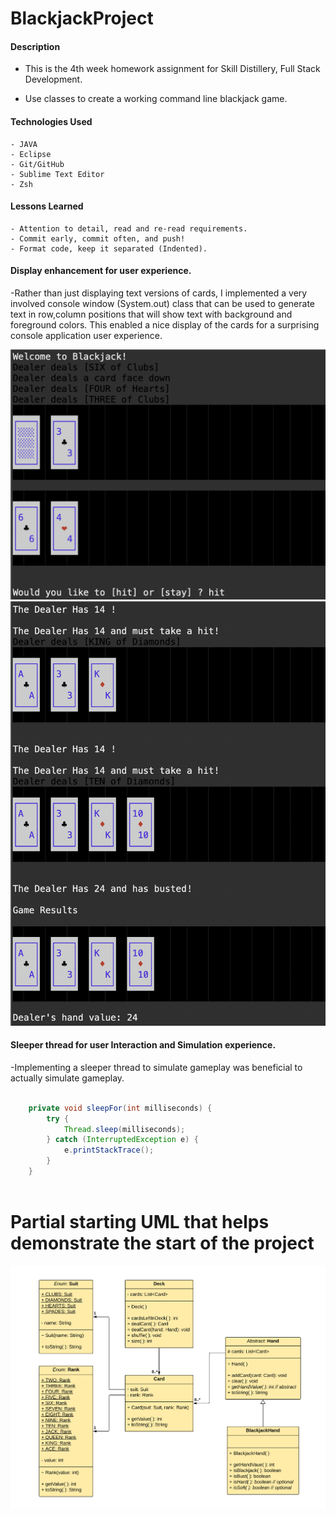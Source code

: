 # BlackjackProject

#### Description

- This is the 4th week homework assignment for Skill Distillery, Full Stack Development.


- Use classes to create a working command line blackjack game.

#### Technologies Used
	- JAVA
	- Eclipse
	- Git/GitHub
	- Sublime Text Editor
	- Zsh

#### Lessons Learned
    - Attention to detail, read and re-read requirements.
	- Commit early, commit often, and push!
	- Format code, keep it separated (Indented).
	

#### Display enhancement for user experience.

-Rather than just displaying text versions of cards, I implemented a very involved console window (System.out) class that can be used to generate text in row,column positions that will show text with background and foreground colors. This enabled a nice display of the cards for a surprising console application user experience.

![Example Play](game1.png)
![Example Play](game2.png)

#### Sleeper thread for user Interaction and Simulation experience.

-Implementing a sleeper thread to simulate gameplay was beneficial to actually simulate gameplay.

	
```JAVA

	private void sleepFor(int milliseconds) {
		try {
			Thread.sleep(milliseconds);
		} catch (InterruptedException e) {
			e.printStackTrace();
		}
	}
	
```
	
# Partial starting UML that helps demonstrate the start of the project

![Black Jack UML](partial-uml.png)
	
	